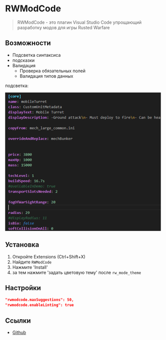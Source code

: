 # RWModCode 


>RWModCode - это плагин Visual Studio Code упрощающий разработку модов для игры Rusted Warfare 

## Возможности

- Подсветка синтаксиса
- подсказки
- Валидация
   * Проверка обязательных полей
   * Валидация типов данных



подсветка:

![noimg](images/premer.png)

## Установка

1. Откройте Extensions (Ctrl+Shift+X)
2. Найдите `RWModCode`
3. Нажмите 'Install'
4. за тем нажмите 'задать цветовую тему' после `rw_mode_theme`

## Настройки

```json
"rwmodcode.maxSuggestions": 50,
"rwmodcode.enableLinting": true
```

## Ссылки
- [Github](https://github.com/xHak2215/RWmodCode)


